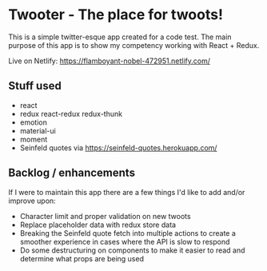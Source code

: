 # Twooter - The place for twoots!

This is a simple twitter-esque app created for a code test. The main purpose of this app is to show my competency working with React + Redux.

Live on Netlify: https://flamboyant-nobel-472951.netlify.com/

## Stuff used

- react
- redux react-redux redux-thunk
- emotion
- material-ui
- moment
- Seinfeld quotes via https://seinfeld-quotes.herokuapp.com/

## Backlog / enhancements

If I were to maintain this app there are a few things I'd like to add and/or improve upon:

- Character limit and proper validation on new twoots
- Replace placeholder data with redux store data
- Breaking the Seinfeld quote fetch into multiple actions to create a smoother experience in cases where the API is slow to respond
- Do some destructuring on components to make it easier to read and determine what props are being used
